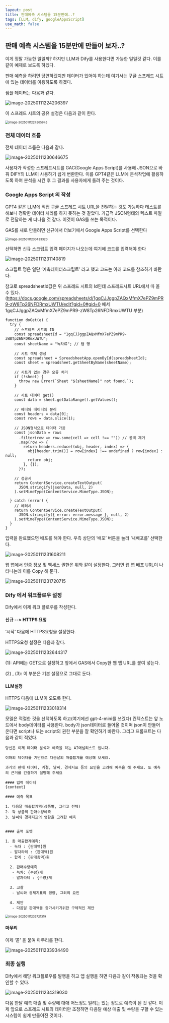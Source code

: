 ```yaml
---
layout: post
title: 판매예측 시스템을 15분만에..?
tags: [LLM, dify, googleAppsScript]
use_math: false
---
```


## 판매 예측 시스템을 15분만에 만들어 보자..? 

이게 정말 가능한 일일까? 하지만 LLM과 Dify를 사용한다면 가능한 일일것 같다. 이를 같이 예제로 보도록 하겠다.

판매 예측을 하려면 당연하겠지만 데이터가 있어야 하는데 여기서는 구글 스프레드 시트에 있는 데이터를 이용하도록 하겠다. 

샘플 데이터는 다음과 같다. 

![image-20250111224206397](https://raw.githubusercontent.com/cheuora/cheuora.github.io/master/_posts/2025/images/image-20250111224206397.png)

이 스프레드 시트의 공유 설정은 다음과 같이 한다.

<img src="https://raw.githubusercontent.com/cheuora/cheuora.github.io/master/_posts/2025/images/image-20250111224505945.png" alt="image-20250111224505945" style="zoom:67%;" />



### 전체 데이터 흐름

전체 데이터 흐름은 다음과 같다.

![image-20250111230646675](https://raw.githubusercontent.com/cheuora/cheuora.github.io/master/_posts/2025/images/image-20250111230646675.png)



사용자가 작성한 스프레드시트를 GAC(Google Apps Script)를 사용해 JSON으로 바꿔 DIFY의 LLM이 사용하기 쉽게 변환한다. 이를 GPT4같은 LLM에 분석작업에 활용하도록 하여 분석을 시킨 후 그 결과를 사용자에게 돌려 주는 것이다. 



### Google Apps Script 의 작성

GPT4 같은 LLM에 직접 구글 스프레드 시트 URL을 전달하는 것도 가능하다 테스트를 해보니 정확한 데이터 처리를 하지 못하는 것 같았다. 가급적 JSON형태의 텍스트 파일로 전달하는 게 더나을 것 같다. 이것이 GAS를 쓰는 목적이다. 

GAS를 새로 만들려면 신규에서 더보기에서 Google Apps Script를 선택한다

<img src="https://raw.githubusercontent.com/cheuora/cheuora.github.io/master/_posts/2025/images/image-20250111230433320.png" alt="image-20250111230433320" style="zoom:67%;" />

선택하면 신규 스크립트 입력 페이지가 나오는데 여기에 코드를 입력해야 한다

![image-20250111231140819](https://raw.githubusercontent.com/cheuora/cheuora.github.io/master/_posts/2025/images/image-20250111231140819.png)

스크립트 명은 일단 ‘예측데이터스크립트’ 라고 했고 코드는 아래 코드를 참조하기 바란다.

참고로 spreadsheetId값은 위 스프레드 시트의 Id인데 스프레드시트 URL에서 따 올수 있다. (https://docs.google.com/spreadsheets/d/1gqCJJggpZAQxMfmX7ePZ9mPR9-zW8Tp26NFDRmxUWTU/edit?gid=0#gid=0 에서 1gqCJJggpZAQxMfmX7ePZ9mPR9-zW8Tp26NFDRmxUWTU 부분)

```
function doGet(e) {
  try {
    // 스프레드 시트의 ID 
    const spreadsheetId = "1gqCJJggpZAQxMfmX7ePZ9mPR9-zW8Tp26NFDRmxUWTU"; 
    const sheetName = "녹차류"; // 탭 명

    // 시트 객체 생성
    const spreadsheet = SpreadsheetApp.openById(spreadsheetId);
    const sheet = spreadsheet.getSheetByName(sheetName);

    // 시트가 없는 경우 오류 처리
    if (!sheet) {
      throw new Error(`Sheet "${sheetName}" not found.`);
    }

    // 시트 데이터 get()
    const data = sheet.getDataRange().getValues();

    // 헤더와 데이터의 분리
    const headers = data[0]; 
    const rows = data.slice(1);

    // JSON형식으로 데이터 가공
    const jsonData = rows
      .filter(row => row.some(cell => cell !== "")) // 공백 제거
      .map(row => {
        return headers.reduce((obj, header, index) => {
          obj[header.trim()] = row[index] !== undefined ? row[index] : null;
          return obj;
        }, {});
      });

    // 성공시 
    return ContentService.createTextOutput(
      JSON.stringify(jsonData, null, 2)
    ).setMimeType(ContentService.MimeType.JSON);

  } catch (error) {
    // 에러시
    return ContentService.createTextOutput(
      JSON.stringify({ error: error.message }, null, 2)
    ).setMimeType(ContentService.MimeType.JSON);
  }
}

```

 입력을 완료했으면 배포를 해야 한다. 우측 상단의 ‘배포’ 버튼을 눌러 ‘새배포를’ 선택한다. 



![image-20250111231608211](https://raw.githubusercontent.com/cheuora/cheuora.github.io/master/_posts/2025/images/image-20250111231608211.png)

웹 앱에서 인증 정보 및 엑세스 권한은 위와 같이 설정한다. 그러면 웹 앱 배포 URL이 나타나는데 이를 Copy 해 둔다.

![image-20250111231720715](https://raw.githubusercontent.com/cheuora/cheuora.github.io/master/_posts/2025/images/image-20250111231720715.png)

### Dify 에서 워크플로우 설정

Dify에서 이제 워크 플로우를 작성한다.

#### 신규 --> HTTPS 요청

‘시작’ 다음에 HTTPS요청을 설정한다.

HTTPS요청 설정은 다음과 같다.

![image-20250111232644317](https://raw.githubusercontent.com/cheuora/cheuora.github.io/master/_posts/2025/images/image-20250111232644317.png)

(1): API에는 GET으로 설정하고 앞에서 GAS에서 Copy한 웹 앱 URL를 붙여 넣는다. 

(2) , (3): 이 부분은 기본 설정으로 그대로 둔다. 

#### LLM설정

HTTPS 다음에 LLM이 오도록 한다.

![image-20250111233018314](https://raw.githubusercontent.com/cheuora/cheuora.github.io/master/_posts/2025/images/image-20250111233018314.png)

모델은 적절한 것을 선택하도록 하고(여기에선 gpt-4-mini를 쓰겠다) 컨텍스트는 앞 노드에서 body데이터를 사용한다. body가 json데이터로 들어올 것이며 json이 안들어온다면 script나 또는 script의 권한 부분을 잘 확인하기 바란다. 그리고 프롬프트는 다음과 같이 적었다.

```
당신은 이제 데이터 분석과 예측을 하는 AI애널리스트 입니다.

이하의 데이터를 기반으로 다음달의 매출합계를 예상해 보세요. 

과거의 판매 데이터, 계절, 날씨, 경제지표 등의 요인을 고려해 예측을 해 주세요. 또 예측의 근거를 간결하게 설명해 주세요

#### 입력 데이터
{context}

#### 예측 목표

1. 다음달 매출합계액(상품별, 그리고 전체)
2. 각 상품의 판매수량예측
3. 날씨와 경제지표의 영향을 고려한 예측


#### 출력 포멧

1. 총 매출합계예측:
  - 녹차 : {판매액}원
  - 말차라테 : {판매액}원
  - 합계 : {판매총액}원
  
  2. 판매수량예측
   - 녹차: {수량}개
   - 말차라테 : {수량}개
   
  3. 고찰
   - 날씨와 경제지표의 영향, 그외의 요인
   
  4. 제안
   - 다음달 판매액을 증가시키기위한 구체적인 제안

```



<img src="https://raw.githubusercontent.com/cheuora/cheuora.github.io/master/_posts/2025/images/image-20250111233721319.png" alt="image-20250111233721319" style="zoom:67%;" />

#### 마무리

이제 ‘끝’ 을 붙여 마무리를 한다. 

![image-20250111233934490](https://raw.githubusercontent.com/cheuora/cheuora.github.io/master/_posts/2025/images/image-20250111233934490.png)



### 최종 실행 

Dify에서 해당 워크플로우를 발행을 하고 앱 실행을 하면 다음과 같이 작동되는 것을 확인할 수 있다.



![image-20250111234319030](https://raw.githubusercontent.com/cheuora/cheuora.github.io/master/_posts/2025/images/image-20250111234319030.png)



다음 한달 예측 매출 및 수량에 대애 어느정도 일리는 있는 정도로 예측이 된 것 같다. 이제 앞으로 스프레드 시트의 데이터만 조정하면 다음달 예상 매출 및 수량을 구할 수 있는 시스템이 쉽게 만들어진 것이다.
